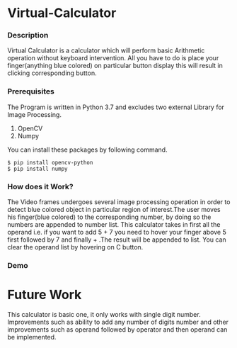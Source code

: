 # Virtual-Calculator

### Description
Virtual Calculator is a calculator which will perform basic Arithmetic operation without keyboard intervention. All you have to do is place your finger(anything blue colored) on particular button display this will result in clicking corresponding button.

### Prerequisites
The Program is written in Python 3.7 and excludes two external Library for Image Processing.

1. OpenCV
2. Numpy

You can install these packages by following command.
```
$ pip install opencv-python
$ pip install numpy
```


### How does it Work?
The Video frames undergoes several image processing operation in order to detect blue colored object in particular region of interest.The user moves his finger(blue colored) to the corresponding number, by doing so the numbers are appended to number list. This calculator takes in first all the operand i.e. if you want to add 5 + 7 you need to hover your finger above 5 first followed by 7 and finally + .The result will be appended to list.
You can clear the operand list by hovering on C button.

### Demo


# Future Work
This calculator is basic one, it only works with single digit number. Improvements such as ability to add any number of digits number and other improvements such as operand followed by operator and then operand can be implemented.
